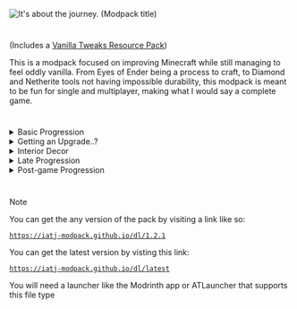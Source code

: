 ![It's about the journey. (Modpack title)](https://iatj-modpack.github.io/res/modpack_title_4k.png)

#

(Includes a [Vanilla Tweaks Resource Pack](https://vanillatweaks.net/share#3qXD7K))

This is a modpack focused on improving Minecraft while still managing to feel oddly vanilla.
From Eyes of Ender being a process to craft, to Diamond and Netherite tools not having impossible durability, this modpack is meant to be fun for single and multiplayer, making what I would say a complete game.

#
<details>
  <summary>Basic Progression</summary>
  
  Progressions works a little different from Vanilla.<br>
  
  Instead of just punching trees your first day, you need to punch rocks too.<br>
  You need to obtain flint from rocks scattered across the overworld to craft the first tier of tools, flint.<br>

  Afterwards, you may want to head to the mines, but instead of looking for just the surface stone, you'll need to dig deeper and dig up some copper and maybe grab some coal.<br>

  After you head back to the surface and start smelting, you may notice you're getting copper *nuggets*, these can be crafted into copper ingots, which brings us to our next big change: tool crafting.
</details>


<details>
  <summary>Getting an Upgrade..?</summary>
  
  Tool progression requires you to use your ingots to craft plates, so instead of using ingots to make that beautiful pickaxe, you'll need to craft 3 plates.<br>

  Every crafting recipe that would normally require ingots, now requires plates, and that includes Netherite upgrades.<br>

  So go on, get to mining bud, this is **Mine**craft after all!
</details>


<details>
  <summary>Interior Decor</summary>
  
  There's more than enough craftable furniture to make your house feel more comfortable, so don't be afraid to experiment!<br>
  
</details>


<details>
  <summary>Late Progression</summary>
  
  Normally you would probably be able to get to the dragon with iron or even stone tools, not here.<br>

  To craft Eyes of Ender, you'll need an "End Catalyst". This item is crafted with a Nether star, a phantom membrane, two echo shards, one blaze powder, and 4 Ender pearls.<br>
  
  Putting this item in a crafting table with 4 other pearls will get you 4 Eyes of Ender, but be careful, holding the catalyst for extended periods of time may cause sickness.<br>

</details>


<details>
  <summary>Post-game Progression</summary>
  
  After you defeat the dragon, you have the opertunity to summon her once again.<br>
  With every time you fight the dragon, the value of your rewards will increase.<br>
  
  Just make sure you don't have any ominious potions before the fight, it could get hectic.<br>

</details>

#

> [!NOTE]
> You can get the any version of the pack by visiting a link like so:
> 
> [`https://iatj-modpack.github.io/dl/1.2.1`](https://iatj-modpack.github.io/dl/1.3.2)
> 
> You can get the latest version by visting this link:
> 
> [`https://iatj-modpack.github.io/dl/latest`](https://iatj-modpack.github.io/dl/latest)
> 
> You will need a launcher like the Modrinth app or ATLauncher that supports this file type
